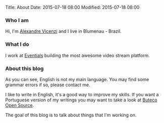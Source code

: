 Title: About
Date: 2015-07-18 08:00
Modified: 2015-07-18 08:00

### Who I am

Hi, I'm [Alexandre Vicenzi](http://alexandrevicenzi.com) and I live in Blumenau - Brazil.

### What I do

I work at [Eventials](https://www.eventials.com/en/) building the most awesome video stream platform.

### About this blog

As you can see, English is not my main language. You may find some grammar errors if so, please contact me.

I like to write in English, it's a good way to improve my skills. If you want a Portuguese version of my writings you may want to take a look at [Buteco Open Source](http://blog.butecopensource.org/author/alexandrevicenzi/).

The goal of this blog is to talk about things that I'm working on.
